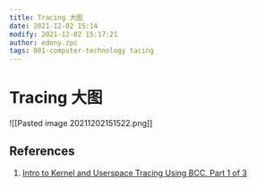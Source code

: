 ```yaml
---
title: Tracing 大图
date: 2021-12-02 15:14
modify: 2021-12-02 15:17:21
author: edony.zpc
tags: 001-computer-technology tacing
---
```



# Tracing 大图
![[Pasted image 20211202151522.png]]

## References
1. [Intro to Kernel and Userspace Tracing Using BCC, Part 1 of 3](https://blogs.oracle.com/linux/post/intro-to-bcc-1)